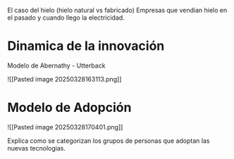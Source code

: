 El caso del hielo (hielo natural vs fabricado)
Empresas que vendian hielo en el pasado y cuando llego la electricidad.


# Dinamica de la innovación

Modelo de Abernathy - Utterback

![[Pasted image 20250328163113.png]]

# Modelo de Adopción

![[Pasted image 20250328170401.png]]

Explica como se categorizan los grupos de personas que adoptan las nuevas tecnologias.

